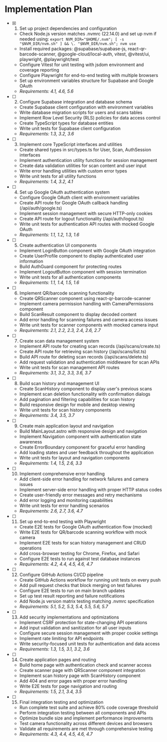 # Implementation Plan

- [x] 1. Set up project dependencies and configuration





  - Check Node.js version matches .nvmrc (22.14.0) and set up nvm if needed using: `export NVM_DIR="$HOME/.nvm"; [ -s "$NVM_DIR/nvm.sh" ] && \. "$NVM_DIR/nvm.sh"; nvm use`
  - Install required packages: @supabase/supabase-js, react-qr-barcode-scanner, @google-cloud/local-auth, vitest, @vitest/ui, playwright, @playwright/test
  - Configure Vitest for unit testing with jsdom environment and coverage reporting
  - Configure Playwright for end-to-end testing with multiple browsers
  - Set up environment variables structure for Supabase and Google OAuth
  - _Requirements: 4.1, 4.6, 5.6_

- [ ] 2. Configure Supabase integration and database schema
  - Create Supabase client configuration with environment variables
  - Write database migration scripts for users and scans tables
  - Implement Row Level Security (RLS) policies for data access control
  - Create TypeScript types for database entities
  - Write unit tests for Supabase client configuration
  - _Requirements: 1.3, 3.2, 3.6_

- [ ] 3. Implement core TypeScript interfaces and utilities
  - Create shared types in src/types.ts for User, Scan, AuthSession interfaces
  - Implement authentication utility functions for session management
  - Create data validation utilities for scan content and user input
  - Write error handling utilities with custom error types
  - Write unit tests for all utility functions
  - _Requirements: 1.4, 3.2, 4.1_

- [ ] 4. Set up Google OAuth authentication system
  - Configure Google OAuth client with environment variables
  - Create API route for Google OAuth callback handling (/api/auth/google.ts)
  - Implement session management with secure HTTP-only cookies
  - Create API route for logout functionality (/api/auth/logout.ts)
  - Write unit tests for authentication API routes with mocked Google OAuth
  - _Requirements: 1.1, 1.2, 1.3, 1.6_

- [ ] 5. Create authentication UI components
  - Implement LoginButton component with Google OAuth integration
  - Create UserProfile component to display authenticated user information
  - Build AuthGuard component for protecting routes
  - Implement LogoutButton component with session termination
  - Write unit tests for all authentication components
  - _Requirements: 1.1, 1.4, 1.5, 1.6_

- [ ] 6. Implement QR/barcode scanning functionality
  - Create QRScanner component using react-qr-barcode-scanner
  - Implement camera permission handling with CameraPermissions component
  - Build ScanResult component to display decoded content
  - Add error handling for scanning failures and camera access issues
  - Write unit tests for scanner components with mocked camera input
  - _Requirements: 2.1, 2.2, 2.3, 2.4, 2.6, 2.7_

- [ ] 7. Create scan data management system
  - Implement API route for creating scan records (/api/scans/create.ts)
  - Create API route for retrieving scan history (/api/scans/list.ts)
  - Build API route for deleting scan records (/api/scans/delete.ts)
  - Add request validation and authentication middleware for scan APIs
  - Write unit tests for scan management API routes
  - _Requirements: 3.1, 3.2, 3.3, 3.6, 3.7_

- [ ] 8. Build scan history and management UI
  - Create ScanHistory component to display user's previous scans
  - Implement scan deletion functionality with confirmation dialogs
  - Add pagination and filtering capabilities for scan history
  - Build responsive design for mobile and desktop viewing
  - Write unit tests for scan history components
  - _Requirements: 3.4, 3.5, 3.7_

- [ ] 9. Create main application layout and navigation
  - Build MainLayout.astro with responsive design and navigation
  - Implement Navigation component with authentication state awareness
  - Create ErrorBoundary component for graceful error handling
  - Add loading states and user feedback throughout the application
  - Write unit tests for layout and navigation components
  - _Requirements: 1.4, 1.5, 2.6, 3.3_

- [ ] 10. Implement comprehensive error handling
  - Add client-side error handling for network failures and camera issues
  - Implement server-side error handling with proper HTTP status codes
  - Create user-friendly error messages and retry mechanisms
  - Add error logging and monitoring capabilities
  - Write unit tests for error handling scenarios
  - _Requirements: 2.6, 2.7, 3.6, 4.7_

- [ ] 11. Set up end-to-end testing with Playwright
  - Create E2E tests for Google OAuth authentication flow (mocked)
  - Write E2E tests for QR/barcode scanning workflow with mock camera
  - Implement E2E tests for scan history management and CRUD operations
  - Add cross-browser testing for Chrome, Firefox, and Safari
  - Configure E2E tests to run against test database instances
  - _Requirements: 4.2, 4.4, 4.5, 4.6, 4.7_

- [ ] 12. Configure GitHub Actions CI/CD pipeline
  - Create GitHub Actions workflow for running unit tests on every push
  - Add pull request checks that block merging on test failures
  - Configure E2E tests to run on main branch updates
  - Set up test result reporting and failure notifications
  - Add Node.js version matrix testing matching .nvmrc specification
  - _Requirements: 5.1, 5.2, 5.3, 5.4, 5.5, 5.6, 5.7_

- [ ] 13. Add security implementations and optimizations
  - Implement CSRF protection for state-changing API operations
  - Add input validation and sanitization for all user inputs
  - Configure secure session management with proper cookie settings
  - Implement rate limiting for API endpoints
  - Write security-focused unit tests for authentication and data access
  - _Requirements: 1.3, 1.5, 3.1, 3.2, 3.6_

- [ ] 14. Create application pages and routing
  - Build home page with authentication check and scanner access
  - Create scanner page with QRScanner component integration
  - Implement scan history page with ScanHistory component
  - Add 404 and error pages with proper error handling
  - Write E2E tests for page navigation and routing
  - _Requirements: 1.5, 2.1, 3.4, 3.5_

- [ ] 15. Final integration testing and optimization
  - Run complete test suite and achieve 80% code coverage threshold
  - Perform integration testing between all components and APIs
  - Optimize bundle size and implement performance improvements
  - Test camera functionality across different devices and browsers
  - Validate all requirements are met through comprehensive testing
  - _Requirements: 4.3, 4.4, 4.5, 4.6, 4.7_